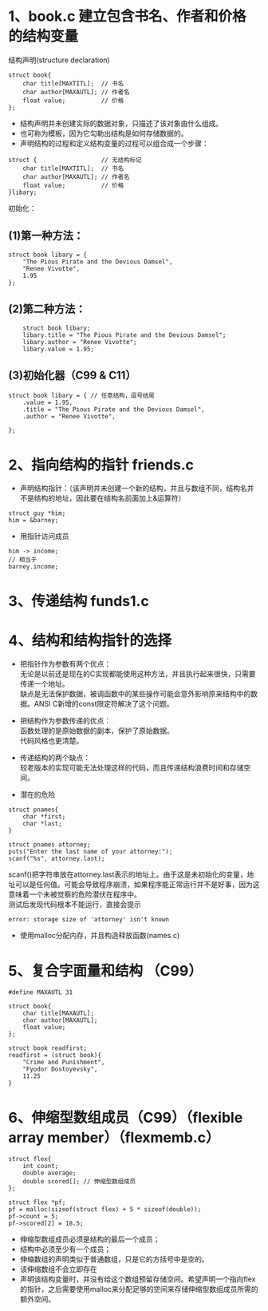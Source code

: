 # 1、book.c 建立包含书名、作者和价格的结构变量  
结构声明(structure declaration)
```
struct book{
	char title[MAXTITL];  // 书名
	char author[MAXAUTL]; // 作者名
	float value;          // 价格
};
```
* 结构声明并未创建实际的数据对象，只描述了该对象由什么组成。  
* 也可称为模板，因为它勾勒出结构是如何存储数据的。  
* 声明结构的过程和定义结构变量的过程可以组合成一个步骤： 
```
struct {                  // 无结构标记
	char title[MAXTITL];  // 书名
	char author[MAXAUTL]; // 作者名
	float value;          // 价格
}libary;                  
```
初始化：
## (1)第一种方法：
```
struct book libary = {
	"The Pious Pirate and the Devious Damsel",
	"Renee Vivotte",
	1.95
};
```
## (2)第二种方法：
```
	struct book libary;
	libary.title = "The Pious Pirate and the Devious Damsel";
	libary.author = "Renee Vivotte";
	libary.value = 1.95;
```
## (3)初始化器（C99 & C11）
```
struct book libary = { // 任意结构，逗号结尾
	.value = 1.95,
	.title = "The Pious Pirate and the Devious Damsel",
	.author = "Renee Vivotte",

};
```
# 2、指向结构的指针  friends.c  
* 声明结构指针：（该声明并未创建一个新的结构，并且与数组不同，结构名并不是结构的地址，因此要在结构名前面加上&运算符）  
```
struct guy *him;
him = &barney;
```
* 用指针访问成员  
```
him -> income;
// 相当于
barney.income;
```
# 3、传递结构 funds1.c  

# 4、结构和结构指针的选择  
* 把指针作为参数有两个优点：  
无论是以前还是现在的C实现都能使用这种方法，并且执行起来很快，只需要传递一个地址。  
缺点是无法保护数据，被调函数中的某些操作可能会意外影响原来结构中的数据。ANSI C新增的const限定符解决了这个问题。  
* 把结构作为参数传递的优点：  
函数处理的是原始数据的副本，保护了原始数据。  
代码风格也更清楚。  
* 传递结构的两个缺点：  
较老版本的实现可能无法处理这样的代码，而且传递结构浪费时间和存储空间。  

* 潜在的危险  
```
struct pnames{
	char *first;
	char *last;
}

struct pnames attorney;
puts("Enter the last name of your attorney:");
scanf("%s", attorney.last);
```
scanf()把字符串放在attorney.last表示的地址上。由于这是未初始化的变量，地址可以是任何值。可能会导致程序崩溃，如果程序能正常运行并不是好事，因为这意味着一个未被觉察的危险潜伏在程序中。  
测试后发现代码根本不能运行，直接会提示
```
error: storage size of 'attorney' isn't known
```
* 使用malloc分配内存，并且构造释放函数(names.c)  

# 5、复合字面量和结构 （C99）  
```
#define MAXAUTL 31

struct book{
	char title[MAXAUTL];
	char author[MAXAUTL];
	float value;
};

struct book readfirst;
readfirst = (struct book){
	"Crime and Punishment",
	"Fyodor Dostoyevsky",
	11.25
}
```

# 6、伸缩型数组成员（C99）（flexible array member）（flexmemb.c） 
 
```
struct flex{
	int count;
	double average;
	double scored[]; // 伸缩型数组成员
};

struct flex *pf;
pf = malloc(sizeof(struct flex) + 5 * sizeof(double));
pf->count = 5;
pf->scored[2] = 18.5;
```
* 伸缩型数组成员必须是结构的最后一个成员；  
* 结构中必须至少有一个成员；  
* 伸缩数组的声明类似于普通数组，只是它的方括号中是空的。  
* 该伸缩数组不会立即存在  
* 声明该结构变量时，并没有给这个数组预留存储空间。希望声明一个指向flex的指针，之后需要使用malloc来分配足够的空间来存储伸缩型数组成员所需的额外空间。  
